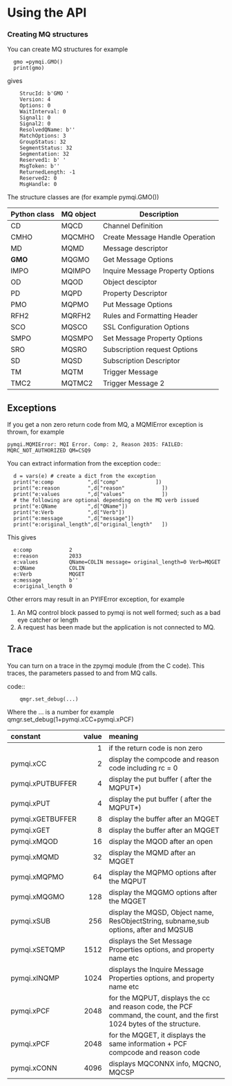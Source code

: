 # Using the API
### Creating MQ structures

You can create MQ structures for example 

      gmo =pymqi.GMO()
      print(gmo)
gives

        StrucId: b'GMO '                                               
        Version: 4                                                     
        Options: 0                                                     
        WaitInterval: 0                                                
        Signal1: 0                                                     
        Signal2: 0                                                     
        ResolvedQName: b''                                             
        MatchOptions: 3                                                
        GroupStatus: 32                                                
        SegmentStatus: 32                                              
        Segmentation: 32                                               
        Reserved1: b' '                                                
        MsgToken: b''                                                  
        ReturnedLength: -1                                             
        Reserved2: 0                                                   
        MsgHandle: 0                                                   

The structure classes are (for example pymqi.GMO())


| Python class|MQ object |Description|
| ---|---|---|      
| CD |MQCD |Channel Definition |
| CMHO |MQCMHO |Create Message Handle Operation
| MD |MQMD |Message descriptor |
| **GMO** |MQGMO |Get Message Options|
| IMPO |MQIMPO|Inquire Message Property Options|
| OD |MQOD |Object desciptor|
| PD |MQPD |Property Descriptor| 
| PMO |MQPMO |Put Message Options|
| RFH2 |MQRFH2|Rules and Formatting Header|
| SCO | MQSCO|SSL Configuration Options|
| SMPO |MQSMPO|Set Message Property Options|
| SRO | MQSRO| Subscription request Options|
| SD |MQSD|Subscription Descriptor| 
| TM |MQTM|Trigger Message|
| TMC2|MQTMC2|Trigger Message 2| 

## Exceptions
If you get a non zero return code from MQ, a MQMIError exception is thrown, for example

    pymqi.MQMIError: MQI Error. Comp: 2, Reason 2035: FAILED: MQRC_NOT_AUTHORIZED QM=CSQ9 


You can extract information from the exception
code::

      d = vars(e) # create a dict from the exception
      print("e:comp           ",d["comp"            ]) 
      print("e:reason         ",d["reason"            ]) 
      print("e:values         ",d["values"            ]) 
      # the following are optional depending on the MQ verb issued
      print("e:QName          ",d["QName"]) 
      print("e:Verb           ",d["Verb"]) 
      print("e:message        ",d["message"]) 
      print("e:original_length",d["original_length"   ]) 

This gives

      e:comp            2                                                                                         
      e:reason          2033                                                                                      
      e:values          QName=COLIN message= original_length=0 Verb=MQGET                                         
      e:QName           COLIN                                                                                               
      e:Verb            MQGET                                                                                                
      e:message         b''                                                                                               
      e:original_length 0                                                                                         

Other errors may result in an PYIFError exception, for example

1. An MQ control block passed to pymqi is not well formed; such as a bad eye catcher or length
1. A request has been made but the application is not connected to MQ.

## Trace

You can turn on a trace in the zpymqi module (from the C code).   This traces, the parameters passed to and from MQ calls.  

code::

        qmgr.set_debug(...) 

Where the ...  is a number for example  qmgr.set_debug(1+pymqi.xCC+pymqi.xPCF)
 
| constant |value |meaning|
| :-----    |-----:|:----- |
| | 1 | if the return code is non zero|
| pymqi.xCC| 2 | display the compcode and reason code including rc = 0 |
| pymqi.xPUTBUFFER |4| display the put buffer ( after the MQPUT*) |
| pymqi.xPUT |4| display the put buffer ( after the MQPUT*) |
| pymqi.xGETBUFFER |8| display the buffer after an MQGET|
| pymqi.xGET |8| display the buffer after an MQGET| 
| pymqi.xMQOD      |16| display the MQOD after an open |
| pymqi.xMQMD      |32| display the MQMD after an MQGET|
| pymqi.xMQPMO     |64| display the MQPMO options after the MQPUT|
| pymqi.xMQGMO     |128| display the MQGMO options after the MQGET| 
| pymqi.xSUB       |256| display the MQSD, Object name, ResObjectString, subname,sub options, after and MQSUB|
| pymqi.xSETQMP   |1512| displays the Set Message Properties options, and property name etc|
| pymqi.xINQMP    |1024| displays the Inquire Message Properties options, and property name etc|
| pymqi.xPCF      |2048| for the MQPUT, displays the cc and reason code, the PCF command, the count, and the   first 1024 bytes of the structure.
| pymqi.xPCF      |2048| for the MQGET, it displays the same information + PCF compcode and reason code|
| pymqi.xCONN     |4096| displays MQCONNX info, MQCNO, MQCSP| 
